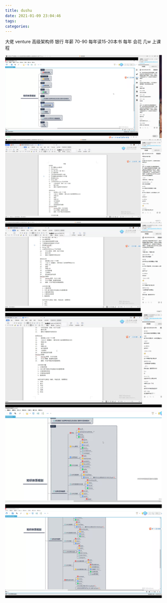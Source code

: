 ```yaml
---
title: dushu
date: 2021-01-09 23:04:46
tags:
categories:
---
```


大佬 venture
高级架构师
银行
年薪 70-90
每年读15-20本书
每年 会花 几w 上课程

<!-- more -->

![1](/images/gupao1.png)
![2](/images/gupao2.png)
![3](/images/gupao3.png)
![4](/images/gupao4.png)
![5](/images/gupao5.png)
![6](/images/gupao6.png)